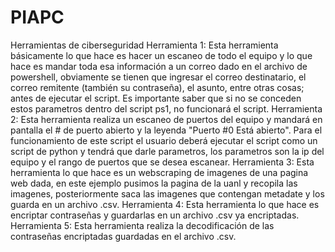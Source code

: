 # PIAPC
Herramientas de ciberseguridad
Herramienta 1: Esta herramienta básicamente lo que hace es hacer un escaneo de todo el equipo y lo que hace es mandar toda esa información a un correo dado en el archivo de powershell, obviamente se tienen que ingresar el correo destinatario, el correo remitente (también su contraseña), el asunto, entre otras cosas; antes de ejecutar el script. Es importante saber que si no se conceden estos parametros dentro del script ps1, no funcionará el script.
Herramienta 2: Esta herramienta realiza un escaneo de puertos del equipo y mandará en pantalla el # de puerto abierto y la leyenda "Puerto #0 Está abierto". Para el funcionamiento de este script el usuario deberá ejecutar el script como un script de python y tendrá que darle parametros, los parametros son la ip del equipo y el rango de puertos que se desea escanear.
Herramienta 3: Esta herramienta lo que hace es un webscraping de imagenes de una pagina web dada, en este ejemplo pusimos la pagina de la uanl y recopila las imagenes, posteriormente saca las imagenes que contengan metadate y los guarda en un archivo .csv.
Herramienta 4: Esta herramienta lo que hace es encriptar contraseñas y guardarlas en un archivo .csv ya encriptadas.
Herramienta 5: Esta herramienta realiza la decodificación de las contraseñas encriptadas guardadas en el archivo .csv.
